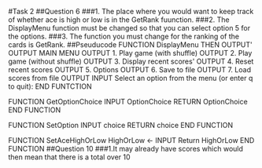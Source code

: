 #Task 2
##Question 6
###1.
The place where you would want to keep track of whether ace is high or low is in the GetRank fuunction.
###2.
The DisplayMenu function must be changed so that you can select option 5 for the options.
###3.
The function you must change for the ranking of the cards is GetRank.
##Pseuducode
FUNCTION DisplayMenu THEN
	OUTPUT'
	OUTPUT MAIN MENU
	OUTPUT 1. Play game (with shuffle)
	OUTPUT 2. Play game (without shuffle)
	OUTPUT 3. Display recent scores'
	OUTPUT 4. Reset recent scores
	OUTPUT 5. Options
	OUTPUT 6. Save to file
	OUTPUT 7. Load scores from file
	OUTPUT
	INPUT Select an option from the menu (or enter q to quit): 
END FUNTCTION

FUNCTION GetOptionChoice
	INPUT OptionChoice
RETURN OptionChoice
END FUNCTION

FUNCTION SetOption
	INPUT choice
RETURN choice
END FUNCTION

FUNCTION SetAceHighOrLow
	HighOrLow <- INPUT
Return HighOrLow
END FUNCTION
##Question 10
###1.It may already have scores which would then mean that there is a total over 10